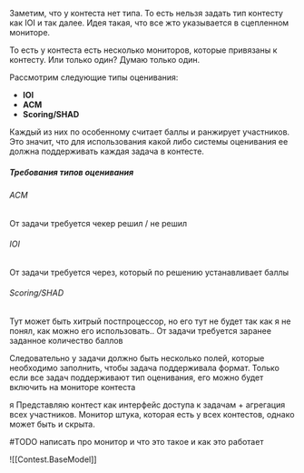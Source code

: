 
Заметим, что у контеста нет типа. То есть нельзя задать тип контесту как IOI и так далее. Идея такая, что все жто указывается в сцепленном мониторе.

То есть у контеста есть несколько мониторов, которые привязаны к контесту. Или только один? Думаю только один. 

Рассмотрим следующие типы оценивания:
* **IOI**
* **ACM**
* **Scoring/SHAD**

Каждый из них по особенному считает баллы и ранжирует участников. Это значит, что для использования какой либо системы оценивания ее должна поддерживать каждая задача в контесте.

##### Требования типов оценивания
###### ACM
От задачи требуется чекер решил / не решил
###### IOI
От задачи требуется через, который по решению устанавливает баллы
###### Scoring/SHAD
Тут может быть хитрый постпроцессор, но его тут не будет так как я не понял, как можно его использовать..
От задачи требуется заранее заданное количество баллов 

Следовательно у задачи должно быть несколько полей, которые необходимо заполнить, чтобы задача поддерживала формат. Только если все задач поддерживают тип оценивания, его можно будет включить на мониторе контеста

я Представляю контест как интерфейс доступа к задачам + агрегация всех участников. Монитор штука, которая есть у всех контестов, однако может быть и скрыта.

#TODO написать про монитор и что это такое и как это работает

![[Contest.BaseModel]]

